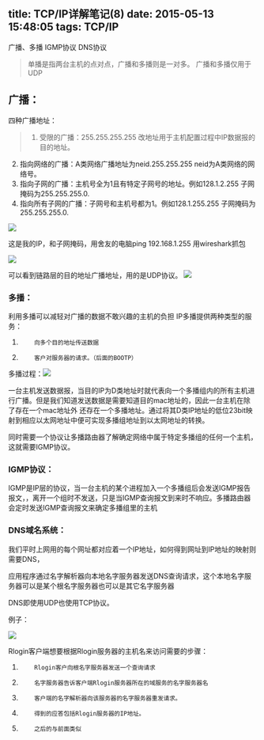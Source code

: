 title: TCP/IP详解笔记(8)
date: 2015-05-13 15:48:05
tags: TCP/IP
---

广播、多播 IGMP协议 DNS协议

<!-- more-->

>单播是指两台主机的点对点，广播和多播则是一对多。
广播和多播仅用于UDP


## 广播：

四种广播地址：

>1. 受限的广播：255.255.255.255 改地址用于主机配置过程中IP数据报的目的地址。
2. 指向网络的广播：A类网络广播地址为neid.255.255.255 neid为A类网络的网络号。
3. 指向子网的广播：主机号全为1且有特定子网号的地址。例如128.1.2.255 子网掩码为255.255.255.0.
4. 指向所有子网的广播：子网号和主机号都为1。例如128.1.255.255 子网掩码为255.255.255.0.


![](http://img.blog.csdn.net/20150406131443980?watermark/2/text/aHR0cDovL2Jsb2cuY3Nkbi5uZXQveGl1d2Vpa2FuZw==/font/5a6L5L2T/fontsize/400/fill/I0JBQkFCMA==/dissolve/70/gravity/Center)


这是我的IP，和子网掩码，用舍友的电脑ping 192.168.1.255
用wireshark抓包


![](http://img.blog.csdn.net/20150406131406496?watermark/2/text/aHR0cDovL2Jsb2cuY3Nkbi5uZXQveGl1d2Vpa2FuZw==/font/5a6L5L2T/fontsize/400/fill/I0JBQkFCMA==/dissolve/70/gravity/Center)

可以看到链路层的目的地址广播地址，用的是UDP协议。
![](http://img.blog.csdn.net/20150406131456273?watermark/2/text/aHR0cDovL2Jsb2cuY3Nkbi5uZXQveGl1d2Vpa2FuZw==/font/5a6L5L2T/fontsize/400/fill/I0JBQkFCMA==/dissolve/70/gravity/Center)

### 多播：

利用多播可以减轻对广播的数据不敢兴趣的主机的负担
IP多播提供两种类型的服务：

1.         向多个目的地址传送数据
2.         客户对服务器的请求。（后面的BOOTP）

多播过程：![](http://img.blog.csdn.net/20150406131417151?watermark/2/text/aHR0cDovL2Jsb2cuY3Nkbi5uZXQveGl1d2Vpa2FuZw==/font/5a6L5L2T/fontsize/400/fill/I0JBQkFCMA==/dissolve/70/gravity/Center)

一台主机发送数据报，当目的IP为D类地址时就代表向一个多播组内的所有主机进行广播。但是我们知道发送数据是需要知道目的mac地址的，因此一台主机在除了存在一个mac地址外 还存在一个多播地址。通过将其D类IP地址的低位23bit映射到相应以太网地址中便可实现多播组地址到以太网地址的转换。
 
同时需要一个协议让多播路由器了解确定网络中属于特定多播组的任何一个主机，这就需要IGMP协议。

### IGMP协议：
IGMP是IP层的协议，当一台主机的某个进程加入一个多播组后会发送IGMP报告报文，，离开一个组时不发送，只是当IGMP查询报文到来时不响应。多播路由器会定时发送IGMP查询报文来确定多播组里的主机
 
### DNS域名系统：
我们平时上网用的每个网址都对应着一个IP地址，如何得到网址到IP地址的映射则需要DNS，

应用程序通过名字解析器向本地名字服务器发送DNS查询请求，这个本地名字服务器可以是某个根名字服务器也可以是其它名字服务器

DNS即使用UDP也使用TCP协议。

例子：

![](http://img.blog.csdn.net/20150406131421488?watermark/2/text/aHR0cDovL2Jsb2cuY3Nkbi5uZXQveGl1d2Vpa2FuZw==/font/5a6L5L2T/fontsize/400/fill/I0JBQkFCMA==/dissolve/70/gravity/Center)

Rlogin客户端想要根据Rlogin服务器的主机名来访问需要的步骤：


1.         Rlogin客户向根名字服务器发送一个查询请求
2.         名字服务器告诉客户端Rlogin服务器所在的域服务的名字服务器名
3.         客户端的名字解析器向该服务器的名字服务器重发请求。
4.         得到的应答包括Rlogin服务器的IP地址。
5.         之后的与前面类似